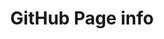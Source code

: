 ---
title: "GitHub Page info"
permalink: /categories/TIL/githubpage/
layout: category
author_profile: true
taxonomy: GitHub Page
---